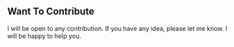 ## Want To Contribute
I will be open to any contribution. If you have any idea, please let me know. I will be happy to help you.
